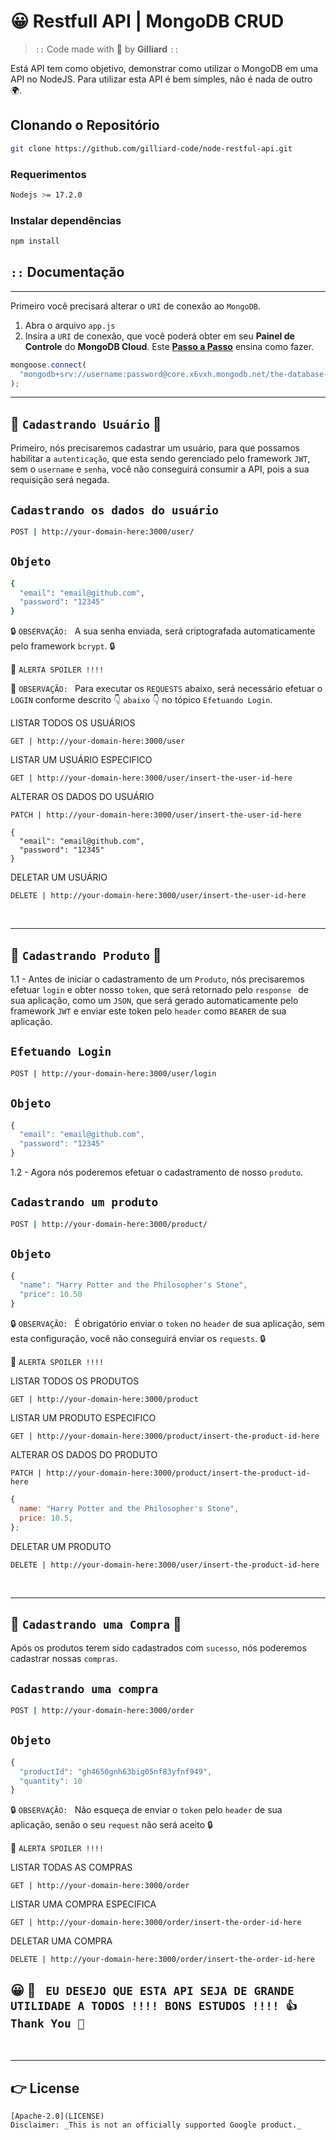 
# 😀 Restfull API | MongoDB CRUD

> `::` Code made with 💓 by **Gilliard** `::`

Está API tem como objetivo, demonstrar como utilizar o MongoDB em uma API no NodeJS. Para utilizar esta API é bem simples, não é nada de outro 🌍.

## Clonando o Repositório

```bash
git clone https://github.com/gilliard-code/node-restful-api.git
```

### Requerimentos

```bash
Nodejs >= 17.2.0
```

### Instalar dependências

```bash
npm install
```

## `::` **Documentação**

---

Primeiro você precisará alterar o `URI` de conexão ao `MongoDB`.

1. Abra o arquivo `app.js`
2. Insira a `URI` de conexão, que você poderá obter em seu **Painel de Controle** do **MongoDB Cloud**. Este [**Passo a Passo**](http://www.site.com) ensina como fazer.

```js
mongoose.connect(
  "mongodb+srv://username:password@core.x6vxh.mongodb.net/the-database-name-here?retryWrites=true&w=majority"
);
```

---

## 💎 `Cadastrando Usuário` 💎

Primeiro, nós precisaremos cadastrar um usuário, para que possamos habilitar a `autenticação`, que esta sendo gerenciado pelo framework `JWT`, sem o `username` e `senha`, você não conseguirá consumir a API, pois a sua requisição será negada.

## `Cadastrando os dados do usuário`

```bash
POST | http://your-domain-here:3000/user/
```

## `Objeto`

```bash
{
  "email": "email@github.com",
  "password": "12345"
}
```

🔒 `OBSERVAÇÃO: ` A sua senha enviada, será criptografada automaticamente pelo framework `bcrypt`. 🔒

🚨 `ALERTA SPOILER !!!!`

🔺 `OBSERVAÇÃO: ` Para executar os `REQUESTS` abaixo, será necessário efetuar o `LOGIN` conforme descrito 👇 `abaixo` 👇 no tópico `Efetuando Login`.

LISTAR TODOS OS USUÁRIOS

```
GET | http://your-domain-here:3000/user
```

LISTAR UM USUÁRIO ESPECIFICO

```
GET | http://your-domain-here:3000/user/insert-the-user-id-here
```

ALTERAR OS DADOS DO USUÁRIO

```
PATCH | http://your-domain-here:3000/user/insert-the-user-id-here
```

```
{
  "email": "email@github.com",
  "password": "12345"
}
```

DELETAR UM USUÁRIO

```
DELETE | http://your-domain-here:3000/user/insert-the-user-id-here
```

<br>

---

## 💎 `Cadastrando Produto` 💎

1.1 - Antes de iniciar o cadastramento de um `Produto`, nós precisaremos efetuar `login` e obter nosso `token`, que será retornado pelo `response ` de sua aplicação, como um `JSON`, que será gerado automaticamente pelo framework `JWT` e enviar este token pelo `header` como `BEARER` de sua aplicação.

## `Efetuando Login`

```bash
POST | http://your-domain-here:3000/user/login
```

## `Objeto`

```javascript
{
  "email": "email@github.com",
  "password": "12345"
}
```

1.2 - Agora nós poderemos efetuar o cadastramento de nosso `produto`.

## `Cadastrando um produto`

```bash
POST | http://your-domain-here:3000/product/
```

## `Objeto`

```javascript
{
  "name": "Harry Potter and the Philosopher's Stone",
  "price": 10.50
}
```

🔒 `OBSERVAÇÃO: ` É obrigatório enviar o `token` no `header` de sua aplicação, sem esta configuração, você não conseguirá enviar os `requests`. 🔒

🚨 `ALERTA SPOILER !!!!`

LISTAR TODOS OS PRODUTOS

```
GET | http://your-domain-here:3000/product
```

LISTAR UM PRODUTO ESPECIFICO

```
GET | http://your-domain-here:3000/product/insert-the-product-id-here
```

ALTERAR OS DADOS DO PRODUTO

```
PATCH | http://your-domain-here:3000/product/insert-the-product-id-here
```

```javascript
{
  name: "Harry Potter and the Philosopher's Stone",
  price: 10.5,
};
```

DELETAR UM PRODUTO

```
DELETE | http://your-domain-here:3000/user/insert-the-product-id-here
```

<br>

---

## 💎 `Cadastrando uma Compra` 💎

Após os produtos terem sido cadastrados com `sucesso`, nós poderemos cadastrar nossas `compras`.

## `Cadastrando uma compra`

```bash
POST | http://your-domain-here:3000/order
```

## `Objeto`

```javascript
{
  "productId": "gh4650gnh63big05nf83yfnf949",
  "quantity": 10
}
```

🔒 `OBSERVAÇÃO: ` Não esqueça de enviar o `token` pelo `header` de sua aplicação, senão o seu `request` não será aceito 🔒

🚨 `ALERTA SPOILER !!!!`

LISTAR TODAS AS COMPRAS

```
GET | http://your-domain-here:3000/order
```

LISTAR UMA COMPRA ESPECIFICA

```
GET | http://your-domain-here:3000/order/insert-the-order-id-here
```

DELETAR UMA COMPRA

```
DELETE | http://your-domain-here:3000/order/insert-the-order-id-here
```

## 😀 💓 ` EU DESEJO QUE ESTA API SEJA DE GRANDE UTILIDADE A TODOS !!!! BONS ESTUDOS !!!! 👍 Thank You 🤝`

<br>

---

## 👉 License

```
[Apache-2.0](LICENSE)
Disclaimer: _This is not an officially supported Google product._
```
